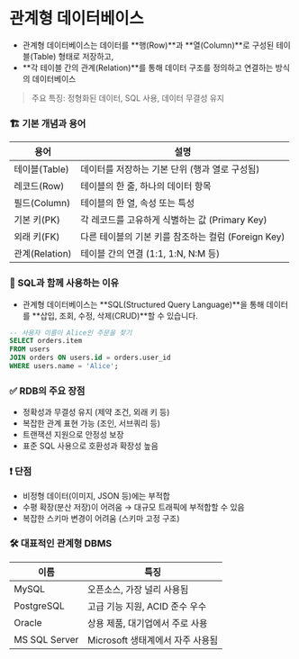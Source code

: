# 관계형 데이터베이스

- 관계형 데이터베이스는 데이터를 **행(Row)**과 **열(Column)**로 구성된 테이블(Table) 형태로 저장하고, 
- **각 테이블 간의 관계(Relation)**를 통해 데이터 구조를 정의하고 연결하는 방식의 데이터베이스
> 주요 특징: 정형화된 데이터, SQL 사용, 데이터 무결성 유지


### 🏗️ 기본 개념과 용어
| 용어           | 설명                                                       |
|----------------|------------------------------------------------------------|
| 테이블(Table)  | 데이터를 저장하는 기본 단위 (행과 열로 구성됨)             |
| 레코드(Row)    | 테이블의 한 줄, 하나의 데이터 항목                         |
| 필드(Column)   | 테이블의 한 열, 속성 또는 특성                             |
| 기본 키(PK)    | 각 레코드를 고유하게 식별하는 값 (Primary Key)             |
| 외래 키(FK)    | 다른 테이블의 기본 키를 참조하는 컬럼 (Foreign Key)        |
| 관계(Relation) | 테이블 간의 연결 (1:1, 1:N, N:M 등)                        |


### 💬 SQL과 함께 사용하는 이유
- 관계형 데이터베이스는 **SQL(Structured Query Language)**을 통해 데이터를 **삽입, 조회, 수정, 삭제(CRUD)**할 수 있습니다.

```SQL
-- 사용자 이름이 Alice인 주문을 찾기
SELECT orders.item
FROM users
JOIN orders ON users.id = orders.user_id
WHERE users.name = 'Alice';
```


### ✅ RDB의 주요 장점
- 정확성과 무결성 유지 (제약 조건, 외래 키 등)
- 복잡한 관계 표현 가능 (조인, 서브쿼리 등)
- 트랜잭션 지원으로 안정성 보장
- 표준 SQL 사용으로 호환성과 확장성 높음


### ❗ 단점
- 비정형 데이터(이미지, JSON 등)에는 부적합
- 수평 확장(분산 저장)이 어려움 → 대규모 트래픽에 부적합할 수 있음
- 복잡한 스키마 변경이 어려움 (스키마 고정 구조)


### 🛠️ 대표적인 관계형 DBMS
| 이름          | 특징                                      |
|---------------|-------------------------------------------|
| MySQL         | 오픈소스, 가장 널리 사용됨                |
| PostgreSQL    | 고급 기능 지원, ACID 준수 우수            |
| Oracle        | 상용 제품, 대기업에서 주로 사용           |
| MS SQL Server | Microsoft 생태계에서 자주 사용됨          |

